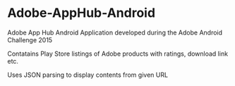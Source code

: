 # Adobe-AppHub-Android
Adobe App Hub Android Application developed during the Adobe Android Challenge 2015

Contatains Play Store listings of Adobe products with ratings, download link etc.

Uses JSON parsing to display contents from given URL
